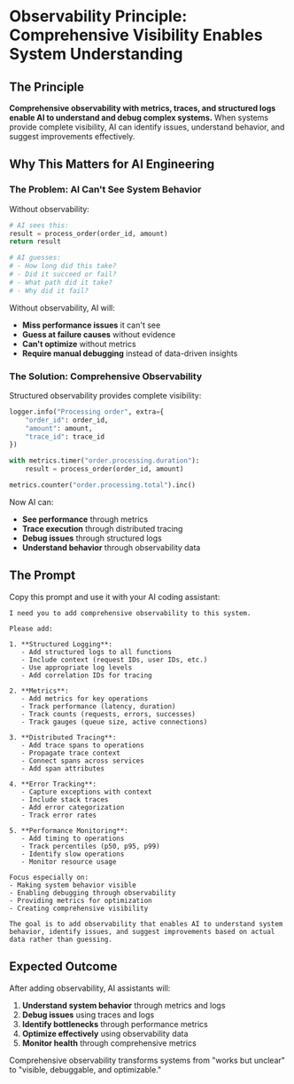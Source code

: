 # Observability Principle: Comprehensive Visibility Enables System Understanding

## The Principle

**Comprehensive observability with metrics, traces, and structured logs enable AI to understand and debug complex systems.** When systems provide complete visibility, AI can identify issues, understand behavior, and suggest improvements effectively.

## Why This Matters for AI Engineering

### The Problem: AI Can't See System Behavior

Without observability:

```python
# AI sees this:
result = process_order(order_id, amount)
return result

# AI guesses:
# - How long did this take?
# - Did it succeed or fail?
# - What path did it take?
# - Why did it fail?
```

Without observability, AI will:
- **Miss performance issues** it can't see
- **Guess at failure causes** without evidence
- **Can't optimize** without metrics
- **Require manual debugging** instead of data-driven insights

### The Solution: Comprehensive Observability

Structured observability provides complete visibility:

```python
logger.info("Processing order", extra={
    "order_id": order_id,
    "amount": amount,
    "trace_id": trace_id
})

with metrics.timer("order.processing.duration"):
    result = process_order(order_id, amount)

metrics.counter("order.processing.total").inc()
```

Now AI can:
- **See performance** through metrics
- **Trace execution** through distributed tracing
- **Debug issues** through structured logs
- **Understand behavior** through observability data

## The Prompt

Copy this prompt and use it with your AI coding assistant:

```
I need you to add comprehensive observability to this system.

Please add:

1. **Structured Logging**:
   - Add structured logs to all functions
   - Include context (request IDs, user IDs, etc.)
   - Use appropriate log levels
   - Add correlation IDs for tracing

2. **Metrics**:
   - Add metrics for key operations
   - Track performance (latency, duration)
   - Track counts (requests, errors, successes)
   - Track gauges (queue size, active connections)

3. **Distributed Tracing**:
   - Add trace spans to operations
   - Propagate trace context
   - Connect spans across services
   - Add span attributes

4. **Error Tracking**:
   - Capture exceptions with context
   - Include stack traces
   - Add error categorization
   - Track error rates

5. **Performance Monitoring**:
   - Add timing to operations
   - Track percentiles (p50, p95, p99)
   - Identify slow operations
   - Monitor resource usage

Focus especially on:
- Making system behavior visible
- Enabling debugging through observability
- Providing metrics for optimization
- Creating comprehensive visibility

The goal is to add observability that enables AI to understand system behavior, identify issues, and suggest improvements based on actual data rather than guessing.
```

## Expected Outcome

After adding observability, AI assistants will:

1. **Understand system behavior** through metrics and logs
2. **Debug issues** using traces and logs
3. **Identify bottlenecks** through performance metrics
4. **Optimize effectively** using observability data
5. **Monitor health** through comprehensive metrics

Comprehensive observability transforms systems from "works but unclear" to "visible, debuggable, and optimizable."

